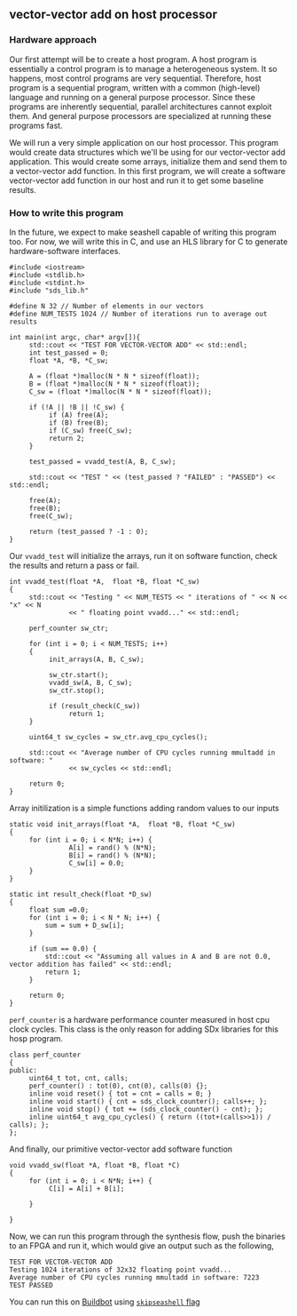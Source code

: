 vector-vector add on host processor
--------

### Hardware approach

Our first attempt will be to create a host program. A host program is essentially a control program is to manage a heterogeneous system. It so happens, most control programs are very sequential. Therefore, host program is a sequential program, written with a common (high-level) language and running on a general purpose processor. Since these programs are inherently sequential, parallel architectures cannot exploit them. And general purpose processors are specialized at running these programs fast. 

We will run a very simple application on our host processor. This program would create data structures which we'll be using for our vector-vector add application. This would create some arrays, initialize them and send them to a vector-vector add function. In this first program, we will create a software vector-vector add function in our host and run it to get some baseline results.


### How to write this program

In the future, we expect to make seashell capable of writing this program too. For now, we will write this in C, and use an HLS library for C to generate hardware-software interfaces.

```
#include <iostream>
#include <stdlib.h>
#include <stdint.h>
#include "sds_lib.h"

#define N 32 // Number of elements in our vectors
#define NUM_TESTS 1024 // Number of iterations run to average out results

int main(int argc, char* argv[]){
     std::cout << "TEST FOR VECTOR-VECTOR ADD" << std::endl;
     int test_passed = 0;
     float *A, *B, *C_sw;

     A = (float *)malloc(N * N * sizeof(float));
     B = (float *)malloc(N * N * sizeof(float));
     C_sw = (float *)malloc(N * N * sizeof(float));

     if (!A || !B || !C_sw) {
          if (A) free(A);
          if (B) free(B);
          if (C_sw) free(C_sw);
          return 2;
     }

     test_passed = vvadd_test(A, B, C_sw);

     std::cout << "TEST " << (test_passed ? "FAILED" : "PASSED") << std::endl;

     free(A);
     free(B);
     free(C_sw);

     return (test_passed ? -1 : 0);
}
```

Our `vvadd_test` will initialize the arrays, run it on software function, check the results and return a pass or fail.

```
int vvadd_test(float *A,  float *B, float *C_sw)
{
     std::cout << "Testing " << NUM_TESTS << " iterations of " << N << "x" << N
               << " floating point vvadd..." << std::endl;

     perf_counter sw_ctr;

     for (int i = 0; i < NUM_TESTS; i++)
     {
          init_arrays(A, B, C_sw);

          sw_ctr.start();
          vvadd_sw(A, B, C_sw);
          sw_ctr.stop();

          if (result_check(C_sw))
               return 1;
     }

     uint64_t sw_cycles = sw_ctr.avg_cpu_cycles();

     std::cout << "Average number of CPU cycles running mmultadd in software: "
               << sw_cycles << std::endl;

     return 0;
}
```

Array initilization is a simple functions adding random values to our inputs
```
static void init_arrays(float *A,  float *B, float *C_sw)
{
     for (int i = 0; i < N*N; i++) {
               A[i] = rand() % (N*N);
               B[i] = rand() % (N*N);
               C_sw[i] = 0.0;
     }
}

static int result_check(float *D_sw)
{
     float sum =0.0;
     for (int i = 0; i < N * N; i++) {
         sum = sum + D_sw[i];
     }
     
     if (sum == 0.0) {
         std::cout << "Assuming all values in A and B are not 0.0, vector addition has failed" << std::endl;
         return 1;
     }
     
     return 0;
}
```

`perf_counter` is a hardware performance counter measured in host cpu clock cycles. This class is the only reason for adding SDx libraries for this hosp program.

```
class perf_counter
{
public:
     uint64_t tot, cnt, calls;
     perf_counter() : tot(0), cnt(0), calls(0) {};
     inline void reset() { tot = cnt = calls = 0; }
     inline void start() { cnt = sds_clock_counter(); calls++; };
     inline void stop() { tot += (sds_clock_counter() - cnt); };
     inline uint64_t avg_cpu_cycles() { return ((tot+(calls>>1)) / calls); };
};
```

And finally, our primitive vector-vector add software function
```
void vvadd_sw(float *A, float *B, float *C)
{
     for (int i = 0; i < N*N; i++) {
          C[i] = A[i] + B[i];

     }

}
```

Now, we can run this program through the synthesis flow, push the binaries to an FPGA and run it, which would give an output such as the following,

```
TEST FOR VECTOR-VECTOR ADD
Testing 1024 iterations of 32x32 floating point vvadd...
Average number of CPU cycles running mmultadd in software: 7223
TEST PASSED
```

You can run this on [Buildbot](http://gorgonzola.cs.cornell.edu:8000) using [`skipseashell` flag](https://github.com/cucapra/seashell/tree/master/buildbot#using-the-buildbot)
